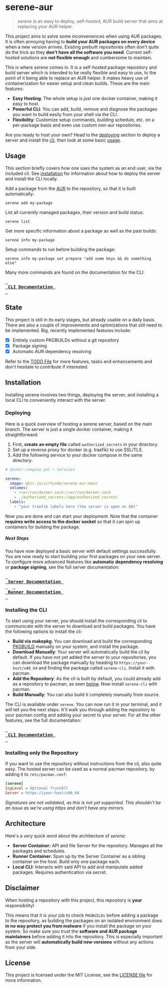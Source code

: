 # serene-aur
> *serene* is an easy to deploy, self-hosted, AUR build server that aims at replacing your AUR helper.

This project aims to solve some inconveniences when using AUR packages. It is often annoying having to **build your AUR packages on every device** when a new version arrives. Existing prebuilt repositories often don't quite do the trick as they **don't have all the software you need**. Current self-hosted solutions are **not flexible enough** and cumbersome to maintain.

This is where *serene* comes in. It is a self-hosted package repository and build server which is intended to be really flexible and easy to use, to the point of it being able to replace an AUR helper. It makes heavy use of containerization for easier setup and clean builds. These are the main features:

- **Easy Hosting**: The whole setup is just one docker container, making it easy to host.
- **Powerful CLI**: You can add, build, remove and diagnose the packages you want to build easily from your shell via the CLI.
- **Flexibility**: Customize setup commands, building schedule, etc. on a per-package basis and even use custom non-aur repositories.

Are you ready to host your own? Head to the [deploying](#deploying) section to deploy a server and install the [cli](#installation), then look at some basic [usage](#usage).

## Usage
This section briefly covers how one uses the system as an end user, via the included cli. See [installation](#installation) for information about how to deploy the server and install the CLI locally.

Add a package from the [AUR](https://aur.archlinux.org) to the repository, so that it is built automatically:
```shell
serene add my-package
```

List all currently managed packages, their version and build status:
```shell
serene list
```

Get more specific information about a package as well as the past builds:
```shell
serene info my-package
```

Setup commands to run before building the package:
```shell
serene info my-package set prepare "add some keys && do something else"
```

Many more commands are found on the documentation for the CLI:

**[<kbd>&ensp;<br>&ensp;CLI Documentation&ensp;<br>&ensp;</kbd>](./cli/README.md)**

## State
This project is still in its early stages, but already usable on a daily basis. There are also a couple of improvements and optimizations that still need to be implemented. 
Big, recently implemented features include:
- [X] Entirely custom PKGBUILDs without a git repository
- [X] Package signing
- [X] Automatic AUR dependency resolving

Refer to the [TODO File](TODO.md) for more features, tasks and enhancements and don't hesitate to contribute if interested.

## Installation
Installing serene involves two things, deploying the server, and installing a local CLI to conveniently interact with the server.

### Deploying
Here is a quick overview of hosting a serene server, based on the main branch. The server is just a single docker container, making it straightforward: 
1. First, **create an empty file** called `authorized_secrets` in your directory. 
2. Set up a reverse proxy for docker (e.g. traefik) to use SSL/TLS.
3. Add the following service to your docker compose in the same directory:
```yaml
# docker-compose.yml > services

serene:
  image: ghcr.io/virtcode/serene-aur:main
  volumes:
    - /var/run/docker.sock:/var/run/docker.sock
    - ./authorized_secrets:/app/authorized_secrets
  labels:
    - "your traefik labels here (the server is open on 80)"
```

Now you are done and can start your deployment. Note that the container **requires write access to the docker socket** so that it can spin up containers for building the package.

##### Next Steps
You have now deployed a basic server with default settings successfully. You are now ready to start building your first packages on your new server. To configure more advanced features like **automatic dependency resolving** or **package signing**, see the full server documentation:


**[<kbd>&ensp;<br>&ensp;Server Documentation&ensp;<br>&ensp;</kbd>](./server/README.md)** &ensp; **[<kbd>&ensp;<br>&ensp;Runner Documentation&ensp;<br>&ensp;</kbd>](./runner/README.md)**

### Installing the CLI
To start using your server, you should install the corresponding cli to communicate with the server to download and build packages. You have the following options to install the cli:

- **Build via makepkg**: You can download and build the corresponding [PKGBUILD](cli/PKGBUILD) manually on your system, and install the package.
- **Download Manually**: Your server will automatically build the cli by default. If you have not yet added the server to your repositories, you can download the package manually by heading to `https://your-host/x86_64` and finding the package called `serene-cli`. Install it with pacman.
- **Add the Repository**: As the cli is built by default, you could already add as a repository to pacman, as seen [below](#installing-only-the-repository). Now install `serene-cli` with pacman.
- **Build Manually**: You can also build it completely manually from source.

The CLI is available under `serene`. You can now run it in your terminal, and it will tell you the next steps. It'll walk you through adding the repository to your pacman config and adding your secret to your server. For all the other features, see the full documentation:

**[<kbd>&ensp;<br>&ensp;CLI Documentation&ensp;<br>&ensp;</kbd>](./cli/README.md)**

### Installing only the Repository
If you want to use the repository without instructions from the cli, also quite easy. The hosted server can be used as a normal pacman repository, by adding it to `/etc/pacman.conf`:
```ini
[serene]
SigLevel = Optional TrustAll
Server = https://your-host/x86_64
```
*Signatures are not validated, as this is not yet supported. This shouldn't be an issue as we're using https and don't have any mirrors.*

## Architecture
Here's a *very* quick word about the architecture of *serene*:
- **Server Container:** API and file Server for the repository. Manages all the packages and schedules.
- **Runner Container:** Spun up by the Server Container as a sibling container on the host. Build only one package each.
- **Local CLI:** Interacts with said API to add and manipulate added packages. Requires authentication via secret.

## Disclaimer
When hosting a repository with this project, this repository is **your** responsibility! 

This means that it is your job to check `PKGBUILDs` before adding a package to the repository, as building the packages on an isolated environment does **in no way protect you from malware** if you install the package on your system. So make sure you trust the **software and AUR package maintainers** before adding it into the repository. This is especially important as the server will **automatically build new versions** without any actions from your side.

## License
This project is licensed under the MIT License, see the [LICENSE file](LICENSE) for more information.